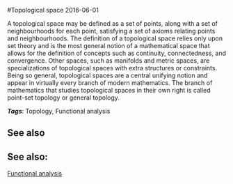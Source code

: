 
#Topological space
2016-06-01

A topological space may be defined as a set of points, along with a set of neighbourhoods for each point, satisfying a set of axioms relating points and neighbourhoods. The definition of a topological space relies only upon set theory and is the most general notion of a mathematical space that allows for the definition of concepts such as continuity, connectedness, and convergence. Other spaces, such as manifolds and metric spaces, are specializations of topological spaces with extra structures or constraints. Being so general, topological spaces are a central unifying notion and appear in virtually every branch of modern mathematics. The branch of mathematics that studies topological spaces in their own right is called point-set topology or general topology.

***Tags***: Topology, Functional analysis

## See also
## See also:
[Functional analysis](/functional_analysis)

